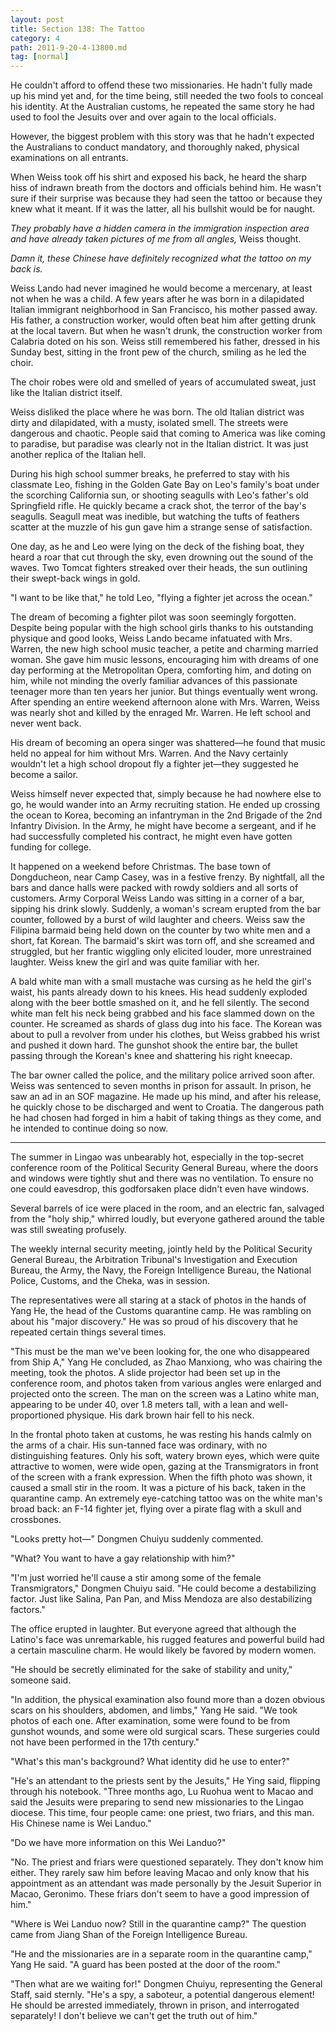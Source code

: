 ```yaml
---
layout: post
title: Section 138: The Tattoo
category: 4
path: 2011-9-20-4-13800.md
tag: [normal]
---
```


He couldn't afford to offend these two missionaries. He hadn't fully made up his mind yet and, for the time being, still needed the two fools to conceal his identity. At the Australian customs, he repeated the same story he had used to fool the Jesuits over and over again to the local officials.

However, the biggest problem with this story was that he hadn't expected the Australians to conduct mandatory, and thoroughly naked, physical examinations on all entrants.

When Weiss took off his shirt and exposed his back, he heard the sharp hiss of indrawn breath from the doctors and officials behind him. He wasn't sure if their surprise was because they had seen the tattoo or because they knew what it meant. If it was the latter, all his bullshit would be for naught.

*They probably have a hidden camera in the immigration inspection area and have already taken pictures of me from all angles,* Weiss thought.

*Damn it, these Chinese have definitely recognized what the tattoo on my back is.*

Weiss Lando had never imagined he would become a mercenary, at least not when he was a child. A few years after he was born in a dilapidated Italian immigrant neighborhood in San Francisco, his mother passed away. His father, a construction worker, would often beat him after getting drunk at the local tavern. But when he wasn't drunk, the construction worker from Calabria doted on his son. Weiss still remembered his father, dressed in his Sunday best, sitting in the front pew of the church, smiling as he led the choir.

The choir robes were old and smelled of years of accumulated sweat, just like the Italian district itself.

Weiss disliked the place where he was born. The old Italian district was dirty and dilapidated, with a musty, isolated smell. The streets were dangerous and chaotic. People said that coming to America was like coming to paradise, but paradise was clearly not in the Italian district. It was just another replica of the Italian hell.

During his high school summer breaks, he preferred to stay with his classmate Leo, fishing in the Golden Gate Bay on Leo's family's boat under the scorching California sun, or shooting seagulls with Leo's father's old Springfield rifle. He quickly became a crack shot, the terror of the bay's seagulls. Seagull meat was inedible, but watching the tufts of feathers scatter at the muzzle of his gun gave him a strange sense of satisfaction.

One day, as he and Leo were lying on the deck of the fishing boat, they heard a roar that cut through the sky, even drowning out the sound of the waves. Two Tomcat fighters streaked over their heads, the sun outlining their swept-back wings in gold.

"I want to be like that," he told Leo, "flying a fighter jet across the ocean."

The dream of becoming a fighter pilot was soon seemingly forgotten. Despite being popular with the high school girls thanks to his outstanding physique and good looks, Weiss Lando became infatuated with Mrs. Warren, the new high school music teacher, a petite and charming married woman. She gave him music lessons, encouraging him with dreams of one day performing at the Metropolitan Opera, comforting him, and doting on him, while not minding the overly familiar advances of this passionate teenager more than ten years her junior. But things eventually went wrong. After spending an entire weekend afternoon alone with Mrs. Warren, Weiss was nearly shot and killed by the enraged Mr. Warren. He left school and never went back.

His dream of becoming an opera singer was shattered—he found that music held no appeal for him without Mrs. Warren. And the Navy certainly wouldn't let a high school dropout fly a fighter jet—they suggested he become a sailor.

Weiss himself never expected that, simply because he had nowhere else to go, he would wander into an Army recruiting station. He ended up crossing the ocean to Korea, becoming an infantryman in the 2nd Brigade of the 2nd Infantry Division. In the Army, he might have become a sergeant, and if he had successfully completed his contract, he might even have gotten funding for college.

It happened on a weekend before Christmas. The base town of Dongducheon, near Camp Casey, was in a festive frenzy. By nightfall, all the bars and dance halls were packed with rowdy soldiers and all sorts of customers. Army Corporal Weiss Lando was sitting in a corner of a bar, sipping his drink slowly. Suddenly, a woman's scream erupted from the bar counter, followed by a burst of wild laughter and cheers. Weiss saw the Filipina barmaid being held down on the counter by two white men and a short, fat Korean. The barmaid's skirt was torn off, and she screamed and struggled, but her frantic wiggling only elicited louder, more unrestrained laughter. Weiss knew the girl and was quite familiar with her.

A bald white man with a small mustache was cursing as he held the girl's waist, his pants already down to his knees. His head suddenly exploded along with the beer bottle smashed on it, and he fell silently. The second white man felt his neck being grabbed and his face slammed down on the counter. He screamed as shards of glass dug into his face. The Korean was about to pull a revolver from under his clothes, but Weiss grabbed his wrist and pushed it down hard. The gunshot shook the entire bar, the bullet passing through the Korean's knee and shattering his right kneecap.

The bar owner called the police, and the military police arrived soon after. Weiss was sentenced to seven months in prison for assault. In prison, he saw an ad in an SOF magazine. He made up his mind, and after his release, he quickly chose to be discharged and went to Croatia. The dangerous path he had chosen had forged in him a habit of taking things as they come, and he intended to continue doing so now.

---

The summer in Lingao was unbearably hot, especially in the top-secret conference room of the Political Security General Bureau, where the doors and windows were tightly shut and there was no ventilation. To ensure no one could eavesdrop, this godforsaken place didn't even have windows.

Several barrels of ice were placed in the room, and an electric fan, salvaged from the "holy ship," whirred loudly, but everyone gathered around the table was still sweating profusely.

The weekly internal security meeting, jointly held by the Political Security General Bureau, the Arbitration Tribunal's Investigation and Execution Bureau, the Army, the Navy, the Foreign Intelligence Bureau, the National Police, Customs, and the Cheka, was in session.

The representatives were all staring at a stack of photos in the hands of Yang He, the head of the Customs quarantine camp. He was rambling on about his "major discovery." He was so proud of his discovery that he repeated certain things several times.

"This must be the man we've been looking for, the one who disappeared from Ship A," Yang He concluded, as Zhao Manxiong, who was chairing the meeting, took the photos. A slide projector had been set up in the conference room, and photos taken from various angles were enlarged and projected onto the screen. The man on the screen was a Latino white man, appearing to be under 40, over 1.8 meters tall, with a lean and well-proportioned physique. His dark brown hair fell to his neck.

In the frontal photo taken at customs, he was resting his hands calmly on the arms of a chair. His sun-tanned face was ordinary, with no distinguishing features. Only his soft, watery brown eyes, which were quite attractive to women, were wide open, gazing at the Transmigrators in front of the screen with a frank expression. When the fifth photo was shown, it caused a small stir in the room. It was a picture of his back, taken in the quarantine camp. An extremely eye-catching tattoo was on the white man's broad back: an F-14 fighter jet, flying over a pirate flag with a skull and crossbones.

"Looks pretty hot—" Dongmen Chuiyu suddenly commented.

"What? You want to have a gay relationship with him?"

"I'm just worried he'll cause a stir among some of the female Transmigrators," Dongmen Chuiyu said. "He could become a destabilizing factor. Just like Salina, Pan Pan, and Miss Mendoza are also destabilizing factors."

The office erupted in laughter. But everyone agreed that although the Latino's face was unremarkable, his rugged features and powerful build had a certain masculine charm. He would likely be favored by modern women.

"He should be secretly eliminated for the sake of stability and unity," someone said.

"In addition, the physical examination also found more than a dozen obvious scars on his shoulders, abdomen, and limbs," Yang He said. "We took photos of each one. After examination, some were found to be from gunshot wounds, and some were old surgical scars. These surgeries could not have been performed in the 17th century."

"What's this man's background? What identity did he use to enter?"

"He's an attendant to the priests sent by the Jesuits," He Ying said, flipping through his notebook. "Three months ago, Lu Ruohua went to Macao and said the Jesuits were preparing to send new missionaries to the Lingao diocese. This time, four people came: one priest, two friars, and this man. His Chinese name is Wei Landuo."

"Do we have more information on this Wei Landuo?"

"No. The priest and friars were questioned separately. They don't know him either. They rarely saw him before leaving Macao and only know that his appointment as an attendant was made personally by the Jesuit Superior in Macao, Geronimo. These friars don't seem to have a good impression of him."

"Where is Wei Landuo now? Still in the quarantine camp?" The question came from Jiang Shan of the Foreign Intelligence Bureau.

"He and the missionaries are in a separate room in the quarantine camp," Yang He said. "A guard has been posted at the door of the room."

"Then what are we waiting for!" Dongmen Chuiyu, representing the General Staff, said sternly. "He's a spy, a saboteur, a potential dangerous element! He should be arrested immediately, thrown in prison, and interrogated separately! I don't believe we can't get the truth out of him."